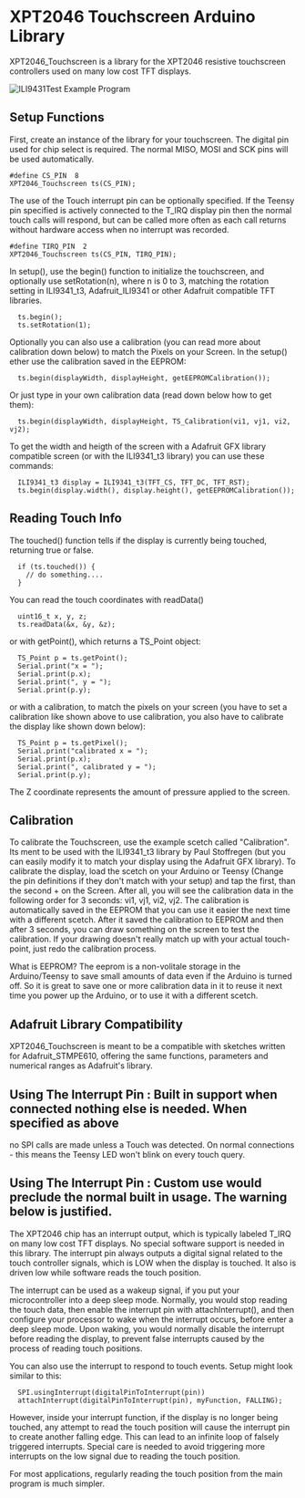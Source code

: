 # XPT2046 Touchscreen Arduino Library

XPT2046_Touchscreen is a library for the XPT2046 resistive touchscreen controllers used on many low cost TFT displays.

![ILI9431Test Example Program](doc/ILI9431Test.jpg)

## Setup Functions

First, create an instance of the library for your touchscreen.  The digital pin
used for chip select is required.  The normal MISO, MOSI and SCK pins will be
used automatically.

    #define CS_PIN  8
    XPT2046_Touchscreen ts(CS_PIN);

The use of the Touch interrupt pin can be optionally specified. If the Teensy
pin specified is actively connected to the T_IRQ display pin then the normal
touch calls will respond, but can be called more often as each call returns
without hardware access when no interrupt was recorded.

    #define TIRQ_PIN  2
    XPT2046_Touchscreen ts(CS_PIN, TIRQ_PIN);

In setup(), use the begin() function to initialize the touchscreen, and
optionally use setRotation(n), where n is 0 to 3, matching the rotation
setting in ILI9341_t3, Adafruit_ILI9341 or other Adafruit compatible TFT
libraries.

      ts.begin();
      ts.setRotation(1);

Optionally you can also use a calibration (you can read more about calibration down below) to match the Pixels on your Screen. In the setup() ether use the calibration saved in the EEPROM:

      ts.begin(displayWidth, displayHeight, getEEPROMCalibration());
      
Or just type in your own calibration data (read down below how to get them):

      ts.begin(displayWidth, displayHeight, TS_Calibration(vi1, vj1, vi2, vj2);

To get the width and heigth of the screen with a Adafruit GFX library compatible screen (or with the ILI9341_t3 library) you can use these commands:

      ILI9341_t3 display = ILI9341_t3(TFT_CS, TFT_DC, TFT_RST);
      ts.begin(display.width(), display.height(), getEEPROMCalibration());
      
## Reading Touch Info

The touched() function tells if the display is currently being touched,
returning true or false.

      if (ts.touched()) {
        // do something....
      }

You can read the touch coordinates with readData()

      uint16_t x, y, z;
      ts.readData(&x, &y, &z);

or with getPoint(), which returns a TS_Point object:

      TS_Point p = ts.getPoint();
      Serial.print("x = ");
      Serial.print(p.x);
      Serial.print(", y = ");
      Serial.print(p.y);

or with a calibration, to match the pixels on your screen (you have to set a calibration like shown above to use calibration, you also have to calibrate the display like shown down below):

      TS_Point p = ts.getPixel();
      Serial.print("calibrated x = ");
      Serial.print(p.x);
      Serial.print(", calibrated y = ");
      Serial.print(p.y);

The Z coordinate represents the amount of pressure applied to the screen.

## Calibration

To calibrate the Touchscreen, use the example scetch called "Calibration". Its ment to be used with the ILI9341_t3 library by Paul Stoffregen (but you can easily modify it to match your display using the Adafruit GFX library). To calibrate the display, load the scetch on your Arduino or Teensy (Change the pin definitions if they don't match with your setup) and tap the first, than the second + on the Screen. After all, you will see the calibration data in the following order for 3 seconds: vi1, vj1, vi2, vj2. The calibration is automatically saved in the EEPROM that you can use it easier the next time with a different scetch. After it saved the calibration to EEPROM and then after 3 seconds, you can draw something on the screen to test the calibration. If your drawing doesn't really match up with your actual touch-point, just redo the calibration process.

What is EEPROM? The eeprom is a non-volitale storage in the Arduino/Teensy to save small amounts of data even if the Arduino is turned off. So it is great to save one or more calibration data in it to reuse it next time you power up the Arduino, or to use it with a different scetch.

## Adafruit Library Compatibility

XPT2046_Touchscreen is meant to be a compatible with sketches written for Adafruit_STMPE610, offering the same functions, parameters and numerical ranges as Adafruit's library.

## Using The Interrupt Pin : Built in support when connected nothing else is needed. When specified as above
no SPI calls are made unless a Touch was detected.  On normal connections - this means the Teensy LED
won't blink on every touch query.

## Using The Interrupt Pin : Custom use would preclude the normal built in usage. The warning below is justified.

The XPT2046 chip has an interrupt output, which is typically labeled T_IRQ on many low cost TFT displays.  No special software support is needed in this library.  The interrupt pin always outputs a digital signal related to the touch controller signals, which is LOW when the display is touched.  It also is driven low while software reads the touch position.

The interrupt can be used as a wakeup signal, if you put your microcontroller into a deep sleep mode.  Normally, you would stop reading the touch data, then enable the interrupt pin with attachInterrupt(), and then configure your processor to wake when the interrupt occurs, before enter a deep sleep mode.  Upon waking, you would normally disable the interrupt before reading the display, to prevent false interrupts caused by the process of reading touch positions.

You can also use the interrupt to respond to touch events.  Setup might look similar to this:

      SPI.usingInterrupt(digitalPinToInterrupt(pin))
      attachInterrupt(digitalPinToInterrupt(pin), myFunction, FALLING);

However, inside your interrupt function, if the display is no longer being touched, any attempt to read the touch position will cause the interrupt pin to create another falling edge.  This can lead to an infinite loop of falsely triggered interrupts.  Special care is needed to avoid triggering more interrupts on the low signal due to reading the touch position.

For most applications, regularly reading the touch position from the main program is much simpler.

